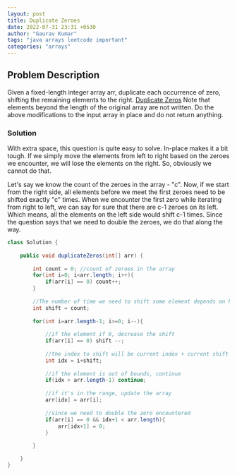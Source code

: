 ```yaml
---
layout: post
title: Duplicate Zeroes
date: 2022-07-31 23:31 +0530
author: "Gaurav Kumar"
tags: "java arrays leetcode important"
categories: "arrays"
---
```


## Problem Description

Given a fixed-length integer array arr, duplicate each occurrence of zero, shifting the remaining elements to the right.
[Duplicate Zeros](https://leetcode.com/problems/duplicate-zeros/)
Note that elements beyond the length of the original array are not written. Do the above modifications to the input array in place and do not return anything.

### Solution

With extra space, this question is quite easy to solve. In-place makes it a bit tough. If we simply move the elements from left to right based on the zeroes we encounter, we will lose the elements on the right. So, obviously we cannot do that.

Let's say we know the count of the zeroes in the array - "c". Now, if we start from the right side, all elements before we meet the first zeroes need to be shifted exactly "c" times. When we encounter the first zero while iterating from right to left, we can say for sure that there are c-1 zeroes on its left. Which means, all the elements on the left side would shift c-1 times. Since the question says that we need to double the zeroes, we do that along the way.

```java
class Solution {
    
    public void duplicateZeros(int[] arr) {
        
        int count = 0; //count of zeroes in the array
        for(int i=0; i<arr.length; i++){
            if(arr[i] == 0) count++;
        }
        
        //The number of time we need to shift some element depends on how many zeroes are on its left. If we encounter a zero element, the elements to its left would shift 1 less than others.
        int shift = count; 
        
        for(int i=arr.length-1; i>=0; i--){
            
            //if the element if 0, decrease the shift
            if(arr[i] == 0) shift --;
            
            //the index to shift will be current index + current shift
            int idx = i+shift;
            
            //if the element is out of bounds, continue
            if(idx > arr.length-1) continue;
            
            //if it's in the range, update the array
            arr[idx] = arr[i];
            
            //since we need to double the zero encountered
            if(arr[i] == 0 && idx+1 < arr.length){
                arr[idx+1] = 0;
            }
            
        }

    }
}
```
